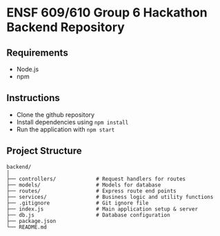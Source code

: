 # ENSF 609/610 Group 6 Hackathon Backend Repository

## Requirements
- Node.js
- npm

## Instructions
 - Clone the github repository
 - Install dependencies using `npm install`
 - Run the application with `npm start`

 ## Project Structure
```
backend/
│
├── controllers/             # Request handlers for routes
├── models/                  # Models for database
├── routes/                  # Express route end points
├── services/                # Business logic and utility functions
├── .gitignore               # Git ignore file
├── index.js                 # Main application setup & server
├── db.js                    # Database configuration  
├── package.json             
└── README.md
```        
